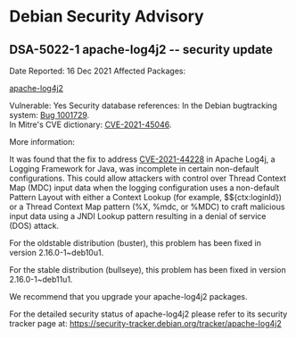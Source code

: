 
Debian Security Advisory
========================


DSA-5022-1 apache-log4j2 -- security update
-------------------------------------------



Date Reported:
16 Dec 2021
Affected Packages:

[apache-log4j2](https://packages.debian.org/src:apache-log4j2)

Vulnerable:
Yes
Security database references:
In the Debian bugtracking system: [Bug 1001729](https://bugs.debian.org/cgi-bin/bugreport.cgi?bug=1001729).  
In Mitre's CVE dictionary: [CVE-2021-45046](https://security-tracker.debian.org/tracker/CVE-2021-45046).  

More information:

It was found that the fix to address [CVE-2021-44228](https://security-tracker.debian.org/tracker/CVE-2021-44228) in Apache Log4j, a Logging Framework for Java, was
incomplete in certain non-default configurations. This could allow
attackers with control over Thread Context Map (MDC) input data when
the logging configuration uses a non-default Pattern Layout with
either a Context Lookup (for example, $${ctx:loginId}) or a Thread
Context Map pattern (%X, %mdc, or %MDC) to craft malicious input data
using a JNDI Lookup pattern resulting in a denial of service (DOS)
attack.


For the oldstable distribution (buster), this problem has been fixed
in version 2.16.0-1~deb10u1.


For the stable distribution (bullseye), this problem has been fixed in
version 2.16.0-1~deb11u1.


We recommend that you upgrade your apache-log4j2 packages.


For the detailed security status of apache-log4j2 please refer to
its security tracker page at:
<https://security-tracker.debian.org/tracker/apache-log4j2>





